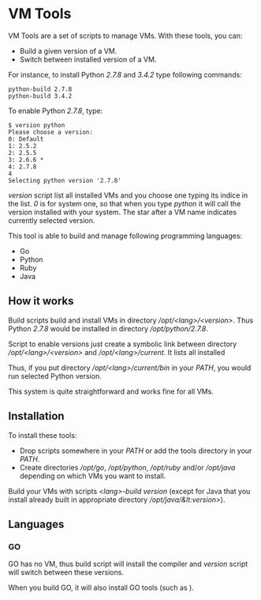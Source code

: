 VM Tools
========

VM Tools are a set of scripts to manage VMs. With these tools, you can:

- Build a given version of a VM.
- Switch between installed version of a VM.

For instance, to install Python *2.7.8* and *3.4.2* type following commands:

```
python-build 2.7.8
python-build 3.4.2
```

To enable Python *2.7.8*, type:

```
$ version python
Please choose a version:
0: Default
1: 2.5.2
2: 2.5.5
3: 2.6.6 *
4: 2.7.8
4
Selecting python version '2.7.8'
```

*version* script list all installed VMs and you choose one typing its indice in
the list. *0* is for system one, so that when you type *python* it will call
the version installed with your system. The star after a VM name indicates 
currently selected version.

This tool is able to build and manage following programming languages:

- Go
- Python
- Ruby
- Java

How it works
------------

Build scripts build and install VMs in directory */opt/&lt;lang>/&lt;version>*.
Thus Python *2.7.8* would be installed in directory */opt/python/2.7.8*.

Script to enable versions just create a symbolic link between directory
*/opt/&lt;lang>/&lt;version>* and */opt/&lt;lang>/current*. It lists all
installed 

Thus, if you put directory */opt/&lt;lang>/current/bin* in your *PATH*, you
would run selected Python version.

This system is quite straightforward and works fine for all VMs.

Installation
------------

To install these tools:

- Drop scripts somewhere in your *PATH* or add the tools directory in your
  *PATH*.
- Create directories */opt/go*, */opt/python*, */opt/ruby* and/or */opt/java*
  depending on which VMs you want to install.

Build your VMs with scripts *&lt;lang>-build version* (except for Java that you
install already built in appropriate directory */opt/java/&lt:version>*).

Languages
---------

### GO

GO has no VM, thus build script will install the compiler and *version* script
will switch between these versions.

When you build GO, it will also install GO tools (such as ).


